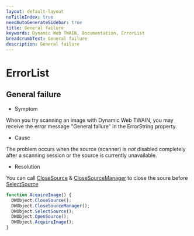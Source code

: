 ```yaml
---
layout: default-layout
noTitleIndex: true
needAutoGenerateSidebar: true
title: General failure
keywords: Dynamic Web TWAIN, Documentation, ErrorList
breadcrumbText: General failure
description: General failure
---
```


# ErrorList

## General failure

- Symptom

When you try scanning an image with Dynamic Web TWAIN, you may receive the error message "General failure" in the ErrorString property.

- Cause

The problem occurs when the source (scanner) is _not_ disabled completely after a scanning session or the source is currently unavailable.

- Resolution

You can call <a href="{{site.info}}api/WebTwain_Acquire.html#closesource" target="_blank">CloseSource</a> & <a href="{{site.info}}api/WebTwain_Acquire.html#closesourcemanager" target="_blank">CloseSourceManager</a> to close the soure before <a href="{{site.info}}api/WebTwain_Acquire.html#selectsource" target="_blank">SelectSource</a> 

```javascript
function AcquireImage() {
  DWObject.CloseSource();
  DWObject.CloseSourceManager();
  DWObject.SelectSource();
  DWObject.OpenSource();
  DWObject.AcquireImage();
}
```
